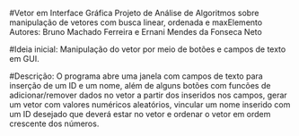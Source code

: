 #Vetor em Interface Gráfica
Projeto de Análise de Algoritmos sobre manipulação de vetores com busca linear, ordenada e maxElemento
Autores: Bruno Machado Ferreira e Ernani Mendes da Fonseca Neto

#Ideia inicial:
Manipulação do vetor por meio de botões e campos de texto em GUI.

#Descrição:
O programa abre uma janela com campos de texto para inserção de um ID e um nome, além de alguns botões com funcões de adicionar/remover dados no vetor a partir dos inseridos nos campos, gerar um vetor com valores numéricos aleatórios, vincular um nome inserido com um ID desejado que deverá estar no vetor e ordenar o vetor em ordem crescente dos números.
